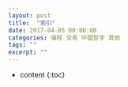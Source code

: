 ```yaml
---
layout: post
title:  "索引"
date: 2017-04-05 00:00:00
categories: 编程 交易 中国哲学 其他 
tags: ""
excerpt: ""
---
```


* content
{:toc}

































